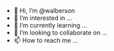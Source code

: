 - 👋 Hi, I’m @walberson
- 👀 I’m interested in ...
- 🌱 I’m currently learning ...
- 💞️ I’m looking to collaborate on ...
- 📫 How to reach me ...

<!---
walberson/walberson is a ✨ special ✨ repository because its `README.md` (this file) appears on your GitHub profile.
You can click the Preview link to take a look at your changes.
--->
